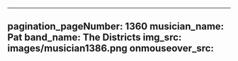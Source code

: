 ------
pagination_pageNumber: 1360
musician_name: Pat
band_name: The Districts
img_src: images/musician1386.png
onmouseover_src: 
------